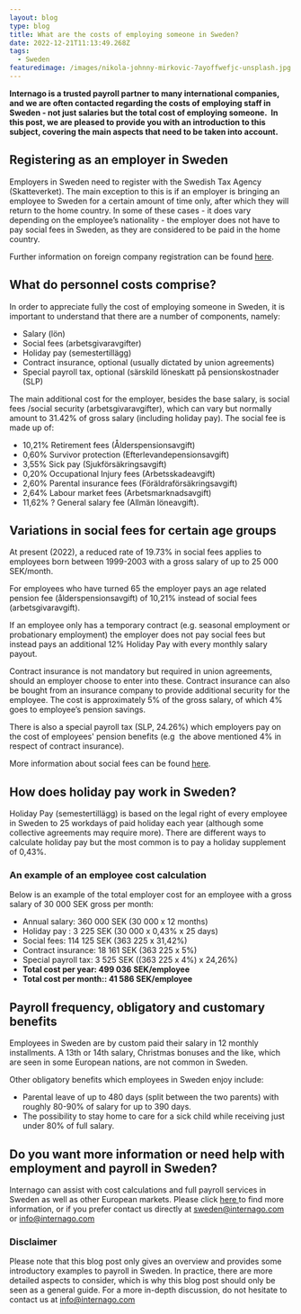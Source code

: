 ```yaml
---
layout: blog
type: blog
title: What are the costs of employing someone in Sweden?
date: 2022-12-21T11:13:49.268Z
tags:
  - Sweden
featuredimage: /images/nikola-johnny-mirkovic-7ayoffwefjc-unsplash.jpg
---
```

**Internago is a trusted payroll partner to many international companies, and we are often contacted regarding the costs of employing staff in Sweden - not just salaries but the total cost of employing someone.  In this post, we are pleased to provide you with an introduction to this subject, covering the main aspects that need to be taken into account.**

## Registering as an employer in Sweden

Employers in Sweden need to register with the Swedish Tax Agency (Skatteverket). The main exception to this is if an employer is bringing an employee to Sweden for a certain amount of time only, after which they will return to the home country. In some of these cases - it does vary depending on the employee’s nationality - the employer does not have to pay social fees in Sweden, as they are considered to be paid in the home country.

Further information on foreign company registration can be found [here](https://www.skatteverket.se/servicelankar/otherlanguages/inenglish/businessesandemployers/startingandrunningaswedishbusiness/registeringabusiness/registrationofforeigncompaniesinsweden.4.109dcbe71721adafd25501e.html). 

## What do personnel costs comprise?

In order to appreciate fully the cost of employing someone in Sweden, it is important to understand that there are a number of components, namely: 

* Salary (lön)
* Social fees (arbetsgivaravgifter)
* Holiday pay (semestertillägg)
* Contract insurance, optional (usually dictated by union agreements)
* Special payroll tax, optional (särskild löneskatt på pensionskostnader (SLP)

The main additional cost for the employer, besides the base salary, is social fees /social security (arbetsgivaravgifter), which can vary but normally amount to 31.42% of gross salary (including holiday pay). The social fee is made up of:

* 10,21% Retirement fees (Ålderspensionsavgift)
* 0,60% Survivor protection (Efterlevandepensionsavgift)
* 3,55% Sick pay (Sjukförsäkringsavgift)
* 0,20% Occupational Injury fees (Arbetsskadeavgift)
* 2,60% Parental insurance fees (Föräldraförsäkringsavgift)
* 2,64% Labour market fees (Arbetsmarknadsavgift)
* 11,62% ? General salary fee (Allmän löneavgift).

## Variations in social fees for certain age groups

At present (2022), a reduced rate of 19.73% in social fees applies to employees born between 1999-2003 with a gross salary of up to 25 000 SEK/month. 

For employees who have turned 65 the employer pays an age related pension fee (ålderspensionsavgift) of 10,21% instead of social fees (arbetsgivaravgift).

If an employee only has a temporary contract (e.g. seasonal employment or probationary employment) the employer does not pay social fees but instead pays an additional 12% Holiday Pay with every monthly salary payout. 

Contract insurance is not mandatory but required in union agreements, should an employer choose to enter into these. Contract insurance can also be bought from an insurance company to provide additional security for the employee. The cost is approximately 5% of the gross salary, of which 4% goes to employee’s pension savings. 

There is also a special payroll tax (SLP, 24.26%) which employers pay on the cost of employees' pension benefits (e.g  the above mentioned 4% in respect of contract insurance).

More information about social fees can be found [here](https://www.skatteverket.se/foretag/arbetsgivare/arbetsgivaravgifterochskatteavdrag/arbetsgivaravgifter.4.233f91f71260075abe8800020817.html). 

## How does holiday pay work in Sweden?

Holiday Pay (semestertillägg) is based on the legal right of every employee in Sweden to 25 workdays of paid holiday each year (although some collective agreements may require more). There are different ways to calculate holiday pay but the most common is to pay a holiday supplement of 0,43%. 

### An example of an employee cost calculation

Below is an example of the total employer cost for an employee with a gross salary of 30 000 SEK gross per month:

* Annual salary: 360 000 SEK (30 000 x 12 months)
* Holiday pay : 3 225 SEK (30 000 x 0,43% x 25 days)
* Social fees: 114 125 SEK (363 225 x 31,42%)
* Contract insurance: 18 161 SEK (363 225 x 5%)
* Special payroll tax: 3 525 SEK ((363 225 x 4%) x 24,26%)
* **Total cost per year: 499 036 SEK/employee**
* **Total cost per month:: 41 586 SEK/employee**

## Payroll frequency, obligatory and customary benefits

Employees in Sweden are by custom paid their salary in 12 monthly installments. A 13th or 14th salary, Christmas bonuses and the like, which are seen in some European nations, are not common in Sweden. 

Other obligatory benefits which employees in Sweden enjoy include: 

* Parental leave of up to 480 days (split between the two parents) with roughly 80-90% of salary for up to 390 days. 
* The possibility to stay home to care for a sick child while receiving just under 80% of full salary.

## Do you want more information or need help with employment and payroll in Sweden?

Internago can assist with cost calculations and full payroll services in Sweden as well as other European markets. Please click [here ](https://www.internago.com/our-services)to find more information, or if you prefer contact us directly at [sweden@internago.com](mailto:sweden@internago.com) or [info@internago.com](mailto:info@internago.com)

### Disclaimer

Please note that this blog post only gives an overview and provides some introductory examples to payroll in Sweden. In practice, there are more detailed aspects to consider, which is why this blog post should only be seen as a general guide. For a more in-depth discussion, do not hesitate to contact us at [info@internago.com](mailto:info@internago.com)
